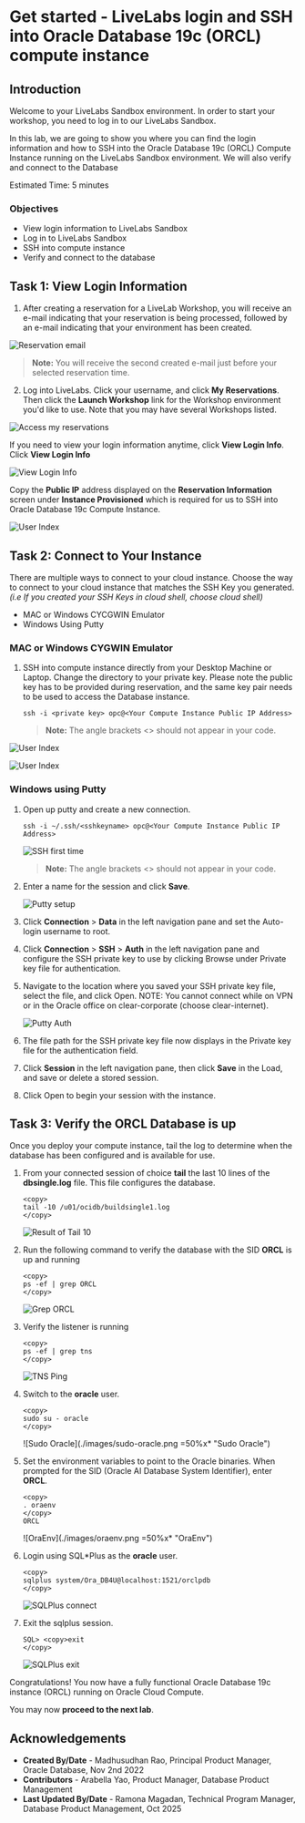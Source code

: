 # Get started - LiveLabs login and SSH into Oracle Database 19c (ORCL) compute instance

## Introduction

Welcome to your LiveLabs Sandbox environment.
In order to start your workshop, you need to log in to our LiveLabs Sandbox.

In this lab, we are going to show you where you can find the login information and how to SSH into the Oracle Database 19c (ORCL) Compute Instance running on the LiveLabs Sandbox environment. We will also verify and connect to the Database

Estimated Time: 5 minutes

### Objectives

- View login information to LiveLabs Sandbox
- Log in to LiveLabs Sandbox
- SSH into compute instance
- Verify and connect to the database


## Task 1: View Login Information

1. After creating a reservation for a LiveLab Workshop, you will receive an e-mail indicating that your reservation is being processed, followed by an e-mail indicating that your environment has been created.

  ![Reservation email](images/livelab-env-created-email.png " ")

  >**Note:** You will receive the second created e-mail just before your selected reservation time.

2. Log into LiveLabs. Click your username, and click **My Reservations**. Then click the **Launch Workshop** link for the Workshop environment you'd like to use. Note that you may have several Workshops listed. 

  ![Access my reservations](images/my-reservation.png "Access my reservations") 

  If you need to view your login information anytime, click **View Login Info**. Click **View Login Info**  

  ![View Login Info](images/view-login-info.png " ")

  Copy the **Public IP** address displayed on the **Reservation Information** screen under **Instance Provisioned** which is required for us to SSH into Oracle Database 19c Compute Instance.

  ![User Index](images/public-ip.png "User Index")  
  
## Task 2: Connect to Your Instance

There are multiple ways to connect to your cloud instance.  Choose the way to connect to your cloud instance that matches the SSH Key you generated.  *(i.e If you created your SSH Keys in cloud shell, choose cloud shell)*
 
- MAC or Windows CYCGWIN Emulator
- Windows Using Putty
 
### MAC or Windows CYGWIN Emulator

1. SSH into compute instance directly from your Desktop Machine or Laptop. Change the directory to your private key. Please note the public key has to be provided during reservation, and the same key pair needs to be used to access the Database instance. 

      ```    
      ssh -i <private key> opc@<Your Compute Instance Public IP Address> 
      ```

    >**Note:** The angle brackets <> should not appear in your code.
  
  ![User Index](images/ssh-compute.png "User Index") 
  
  ![User Index](images/pwd.png "User Index") 
 
### Windows using Putty

1.  Open up putty and create a new connection.

    ````
    ssh -i ~/.ssh/<sshkeyname> opc@<Your Compute Instance Public IP Address>
    ````
    ![SSH first time](./images/ssh-first-time.png "SSH first time")

    >**Note:** The angle brackets <> should not appear in your code.

2.  Enter a name for the session and click **Save**.

    ![Putty setup](./images/putty-setup.png "Putty setup")

3. Click **Connection** > **Data** in the left navigation pane and set the Auto-login username to root.

4. Click **Connection** > **SSH** > **Auth** in the left navigation pane and configure the SSH private key to use by clicking Browse under Private key file for authentication.

5. Navigate to the location where you saved your SSH private key file, select the file, and click Open.  NOTE:  You cannot connect while on VPN or in the Oracle office on clear-corporate (choose clear-internet).

    ![Putty Auth](./images/putty-auth.png "Putty Auth")

6. The file path for the SSH private key file now displays in the Private key file for the authentication field.

7. Click **Session** in the left navigation pane, then click **Save** in the Load, and save or delete a stored session.

8. Click Open to begin your session with the instance.
 
## Task 3: Verify the ORCL Database is up

Once you deploy your compute instance, tail the log to determine when the database has been configured and is available for use.
1.  From your connected session of choice **tail** the last 10 lines of the **dbsingle.log** file.  This file configures the database.
    ````
    <copy>
    tail -10 /u01/ocidb/buildsingle1.log
    </copy>
    ````
    ![Result of Tail 10](./images/tail.png "Result of Tail 10")
 
2. Run the following command to verify the database with the SID **ORCL** is up and running

    ````
    <copy>
    ps -ef | grep ORCL
    </copy>
    ````
    ![Grep ORCL](./images/pseforcl.png "Grep ORCL")

3. Verify the listener is running
    ````
    <copy>
    ps -ef | grep tns
    </copy>
    ````

    ![TNS Ping](./images/pseftns.png "TNS Ping")

4. Switch to the **oracle** user.
      ````
    <copy>
    sudo su - oracle
    </copy>
    ````

    ![Sudo Oracle](./images/sudo-oracle.png =50%x* "Sudo Oracle")

5.  Set the environment variables to point to the Oracle binaries.  When prompted for the SID (Oracle AI Database System Identifier), enter **ORCL**.
    ````
    <copy>
    . oraenv
    </copy>
    ORCL
    ````
    ![OraEnv](./images/oraenv.png =50%x* "OraEnv")

6.  Login using SQL*Plus as the **oracle** user.  

    ````
    <copy>
    sqlplus system/Ora_DB4U@localhost:1521/orclpdb
    </copy>
    ````
    ![SQLPlus connect](./images/sqlplus.png  "SQLPlus connect") 

7.  Exit the sqlplus session.   

    ````
    SQL> <copy>exit
    </copy>
    ````

    ![SQLPlus exit](./images/exit.png  "SQLPlus exit") 
 

Congratulations!  You now have a fully functional Oracle Database 19c instance (ORCL) running on Oracle Cloud Compute.  

You may now **proceed to the next lab**. 

## Acknowledgements

- **Created By/Date** - Madhusudhan Rao, Principal Product Manager, Oracle Database, Nov 2nd 2022 
- **Contributors** - Arabella Yao, Product Manager, Database Product Management
- **Last Updated By/Date** - Ramona Magadan, Technical Program Manager, Database Product Management, Oct 2025